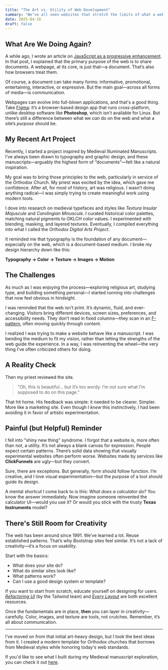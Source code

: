 ```yaml
---
title: "The Art vs. Utility of Web Development"
summary: "We’ve all seen websites that stretch the limits of what a website can do—true works of art. But the ugliest websites are often the most performant and have higher conversion. So what is the real purpose of a website? Here's what I learned from a recent project."
date: 2025-04-16
draft: false
---
```


## What Are We Doing Again?

A while ago, I wrote an article on [JavaScript as a progressive enhancement](/articles/js-as-a-progressive-enhancement/). In that post, I explained that the primary purpose of the web is to share documents. A webpage, at its core, is just that—a document. That’s also how browsers treat them.

Of course, a document can take many forms: informative, promotional, entertaining, interactive, or expressive. But the main goal—across all forms of media—is communication.

Webpages can evolve into full-blown applications, and that's a good thing. Take <a href="https://www.figma.com/" target="_blank">Figma</a>: it’s a browser-based design app that runs cross-platform, unlike desktop software like **Photoshop**, which isn't available for Linux. But there’s still a difference between what we _can_ do on the web and what a site’s _purpose_ should be.

## My Recent Art Project

Recently, I started a project inspired by Medieval Illuminated Manuscripts. I’ve always been drawn to typography and graphic design, and these manuscripts—arguably the highest form of “documents”—felt like a natural inspiration.

My goal was to bring those principles to the web, particularly in service of the Orthodox Church. My priest was excited by the idea, which gave me confidence. After all, for most of history, art was religious. I wasn’t doing anything radical—I was simply trying to create meaningful work using modern tools.

I dove into research on medieval typefaces and styles like _Textura Insular Majuscule_ and _Carolingian Minuscule_. I curated historical color palettes, matching natural pigments to OKLCH color values. I experimented with blending, masking, and layered textures. Eventually, I compiled everything into what I called the _Orthodox Digital Arts Project_.

It reminded me that typography is the foundation of any document—especially on the web, which is a document-based medium. I broke my design hierarchy down like this:

**Typography → Color → Texture → Images → Motion**

## The Challenges

As much as I was enjoying the process—exploring religious art, studying type, and building something personal—I started running into challenges that now feel obvious in hindsight.

I was reminded that the web isn’t print. It’s dynamic, fluid, and ever-changing. Visitors bring different devices, screen sizes, preferences, and accessibility needs. They don’t read in fixed columns—they scan in an [F-pattern](https://www.nngroup.com/articles/text-scanning-patterns-eyetracking/), often moving quickly through content.

I realized I was trying to make a website behave like a manuscript. I was bending the medium to fit my vision, rather than letting the strengths of the web guide the experience. In a way, I was reinventing the wheel—the very thing I’ve often criticized others for doing.

## A Reality Check

Then my priest reviewed the site.

> "Oh, this is beautiful... but it’s too wordy. I’m not sure what I’m supposed to do on this page."

That hit home. His feedback was simple: it needed to be clearer. Simpler. More like a marketing site. Even though I _knew_ this instinctively, I had been avoiding it in favor of artistic experimentation.

## Painful (but Helpful) Reminder

I fell into "shiny new thing" syndrome. I forgot that a website is, more often than not, a utility. It’s not always a blank canvas for expression. People expect certain patterns. There’s solid data showing that visually experimental websites often perform worse. Websites made by services like **ClickFunnels** are ugly—but they convert.

Sure, there are exceptions. But generally, form should follow function. I’m creative, and I love visual experimentation—but the purpose of a tool should guide its design.

A mental shortcut I come back to is this: _What does a calculator do?_ You know the answer immediately. Now imagine someone reinvented the calculator UI—would you use it? Or would you stick with the trusty **Texas Instruments** model?

## There's Still Room for Creativity

The web has been around since 1991. We’ve learned a lot. Reuse established patterns. That’s why Bootstrap sites feel similar. It’s not a lack of creativity—it’s a focus on usability.

Start with the basics:

- What does your site do?
- What do similar sites look like?
- What patterns work?
- Can I use a good design system or template?

If you want to start from scratch, educate yourself on designing for users. <a href="https://www.refactoringui.com/" target="_blank">_Refactoring UI_</a> (by the Tailwind team) and <a href="https://every-layout.dev/layouts/" target="_blank">_Every Layout_</a> are both excellent resources.

Once the fundamentals are in place, **then** you can layer in creativity—carefully. Color, images, and texture are tools, not crutches. Remember, it’s all about communication.

---

I’ve moved on from that initial art-heavy design, but I took the best ideas from it. I created a modern template for Orthodox churches that borrows from Medieval styles while honoring today's web standards.

If you'd like to see what I built during my Medieval manuscript exploration, you can check it out [here](/orthodox-digital-arts/).
